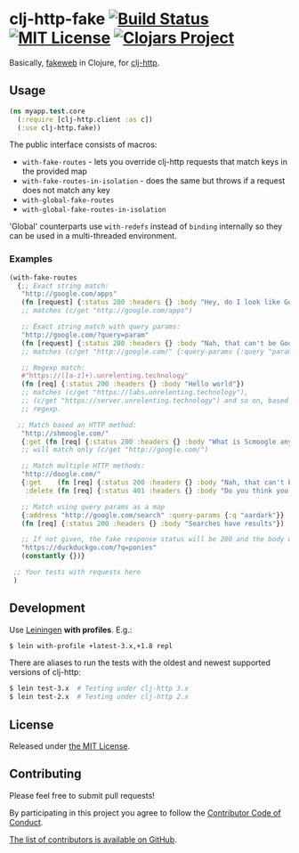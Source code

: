 # clj-http-fake [![Build Status](https://img.shields.io/travis/myfreeweb/clj-http-fake.svg?style=flat)](https://travis-ci.org/myfreeweb/clj-http-fake) [![MIT License](https://img.shields.io/badge/license-MIT-brightgreen.svg?style=flat)](https://www.tldrlegal.com/l/mit) [![Clojars Project](https://img.shields.io/clojars/v/clj-http-fake.svg)](https://clojars.org/clj-http-fake)

Basically, [fakeweb](https://github.com/chrisk/fakeweb) in Clojure, for [clj-http](https://github.com/dakrone/clj-http).

## Usage

```clojure
(ns myapp.test.core
  (:require [clj-http.client :as c])
  (:use clj-http.fake))
```

The public interface consists of macros:

* ``with-fake-routes`` - lets you override clj-http requests that match keys in the provided map
* ``with-fake-routes-in-isolation`` - does the same but throws if a request does not match any key
* ``with-global-fake-routes``
* ``with-global-fake-routes-in-isolation``

'Global' counterparts use ``with-redefs`` instead of ``binding`` internally so they can be used in
a multi-threaded environment.

### Examples

```clojure
(with-fake-routes
  {;; Exact string match:
   "http://google.com/apps"
   (fn [request] {:status 200 :headers {} :body "Hey, do I look like Google.com?"})
   ;; matches (c/get "http://google.com/apps")

   ;; Exact string match with query params:
   "http://google.com/?query=param"
   (fn [request] {:status 200 :headers {} :body "Nah, that can't be Google!"})
   ;; matches (c/get "http://google.com/" {:query-params {:query "param"}})

   ;; Regexp match:
   #"https://([a-z]+).unrelenting.technology"
   (fn [req] {:status 200 :headers {} :body "Hello world"})
   ;; matches (c/get "https://labs.unrelenting.technology"),
   ;; (c/get "https://server.unrelenting.technology") and so on, based on
   ;; regexp.

  ;; Match based an HTTP method:
   "http://shmoogle.com/"
   {:get (fn [req] {:status 200 :headers {} :body "What is Scmoogle anyways?"})}
   ;; will match only (c/get "http://google.com/")

   ;; Match multiple HTTP methods:
   "http://doogle.com/"
   {:get    (fn [req] {:status 200 :headers {} :body "Nah, that can't be Google!"})
    :delete (fn [req] {:status 401 :headers {} :body "Do you think you can delete me?!"})}

   ;; Match using query params as a map
   {:address "http://google.com/search" :query-params {:q "aardark"}}
   (fn [req] {:status 200 :headers {} :body "Searches have results"})

   ;; If not given, the fake response status will be 200 and the body will be "".
   "https://duckduckgo.com/?q=ponies"
   (constantly {})}

 ;; Your tests with requests here
 )
```

## Development

Use [Leiningen](https://leiningen.org) **with profiles**. E.g.:

```sh
$ lein with-profile +latest-3.x,+1.8 repl
```

There are aliases to run the tests with the oldest and newest supported versions of clj-http:

```sh
$ lein test-3.x  # Testing under clj-http 3.x
$ lein test-2.x  # Testing under clj-http 2.x
```

## License

Released under [the MIT License](http://www.opensource.org/licenses/mit-license.php).

## Contributing

Please feel free to submit pull requests!

By participating in this project you agree to follow the [Contributor Code of Conduct](http://contributor-covenant.org/version/1/4/).

[The list of contributors is available on GitHub](https://github.com/myfreeweb/clj-http-fake/graphs/contributors).
